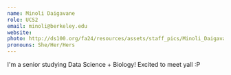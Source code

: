 ```yaml
---
name: Minoli Daigavane
role: UCS2
email: minoli@berkeley.edu 
website: 
photo: http://ds100.org/fa24/resources/assets/staff_pics/Minoli_Daigavane.jpg
pronouns: She/Her/Hers
---
```

I'm a senior studying Data Science + Biology! Excited to meet yall :P
